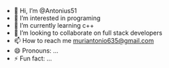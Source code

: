 - 👋 Hi, I’m @Antonius51
- 👀 I’m interested in programing
- 🌱 I’m currently learning c++
- 💞️ I’m looking to collaborate on full stack developers
- 📫 How to reach me muriantonio635@gmail.com
- 😄 Pronouns: ...
- ⚡ Fun fact: ...

<!---
Antonius51/Antonius51 is a ✨ special ✨ repository because its `README.md` (this file) appears on your GitHub profile.
You can click the Preview link to take a look at your changes.
--->
